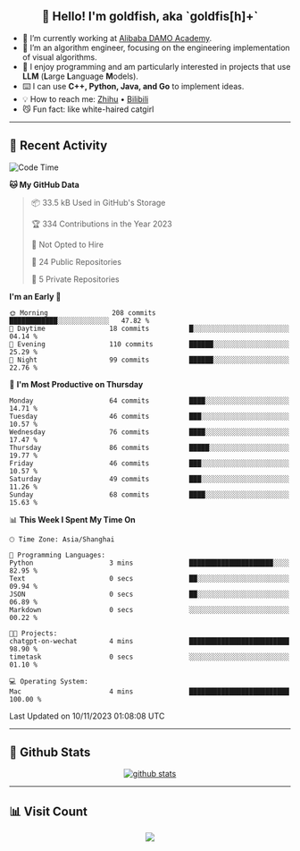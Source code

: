 
<h2 align="center">👋 Hello! I'm goldfish, aka `goldfis[h]+`</h2>

- 📍 I’m currently working at [Alibaba DAMO Academy](https://damo.alibaba.com/).  
- 🌱 I’m an algorithm engineer, focusing on the engineering implementation of visual algorithms.  
- 💬 I enjoy programming and am particularly interested in projects that use **LLM** (**L**arge **L**anguage **M**odels).   
- ⌨️ I can use **C++, Python, Java, and Go** to implement ideas.  
- 💡 How to reach me: [Zhihu](https://www.zhihu.com/people/goldfishh) • [Bilibili](https://space.bilibili.com/11349246)  
- 😼 Fun fact: like white-haired catgirl  

-------

## 🔧 Recent Activity

<!--START_SECTION:waka-->
![Code Time](http://img.shields.io/badge/Code%20Time-13%20hrs%2033%20mins-blue)

**🐱 My GitHub Data** 

> 📦 33.5 kB Used in GitHub's Storage 
 > 
> 🏆 334 Contributions in the Year 2023
 > 
> 🚫 Not Opted to Hire
 > 
> 📜 24 Public Repositories 
 > 
> 🔑 5 Private Repositories 
 > 
**I'm an Early 🐤** 

```text
🌞 Morning                208 commits         ████████████░░░░░░░░░░░░░   47.82 % 
🌆 Daytime                18 commits          █░░░░░░░░░░░░░░░░░░░░░░░░   04.14 % 
🌃 Evening                110 commits         ██████░░░░░░░░░░░░░░░░░░░   25.29 % 
🌙 Night                  99 commits          ██████░░░░░░░░░░░░░░░░░░░   22.76 % 
```
📅 **I'm Most Productive on Thursday** 

```text
Monday                   64 commits          ████░░░░░░░░░░░░░░░░░░░░░   14.71 % 
Tuesday                  46 commits          ███░░░░░░░░░░░░░░░░░░░░░░   10.57 % 
Wednesday                76 commits          ████░░░░░░░░░░░░░░░░░░░░░   17.47 % 
Thursday                 86 commits          █████░░░░░░░░░░░░░░░░░░░░   19.77 % 
Friday                   46 commits          ███░░░░░░░░░░░░░░░░░░░░░░   10.57 % 
Saturday                 49 commits          ███░░░░░░░░░░░░░░░░░░░░░░   11.26 % 
Sunday                   68 commits          ████░░░░░░░░░░░░░░░░░░░░░   15.63 % 
```


📊 **This Week I Spent My Time On** 

```text
🕑︎ Time Zone: Asia/Shanghai

💬 Programming Languages: 
Python                   3 mins              █████████████████████░░░░   82.95 % 
Text                     0 secs              ██░░░░░░░░░░░░░░░░░░░░░░░   09.94 % 
JSON                     0 secs              ██░░░░░░░░░░░░░░░░░░░░░░░   06.89 % 
Markdown                 0 secs              ░░░░░░░░░░░░░░░░░░░░░░░░░   00.22 % 

🐱‍💻 Projects: 
chatgpt-on-wechat        4 mins              █████████████████████████   98.90 % 
timetask                 0 secs              ░░░░░░░░░░░░░░░░░░░░░░░░░   01.10 % 

💻 Operating System: 
Mac                      4 mins              █████████████████████████   100.00 % 
```


 Last Updated on 10/11/2023 01:08:08 UTC
<!--END_SECTION:waka-->

-------

## 📆 Github Stats

<p align="center">
    <a href="https://github.com/anuraghazra/github-readme-stats">
      <img src="https://github-readme-stats.vercel.app/api?username=goldfishh&show_icons=true&theme=dracula" alt="github stats" />
    </a>
</p>

-------

## 📊 Visit Count

<p align="center">
  <a href="https://count.getloli.com/"><img src="https://count.getloli.com/get/@:goldfishh?theme=rule34"></a>
</p>
